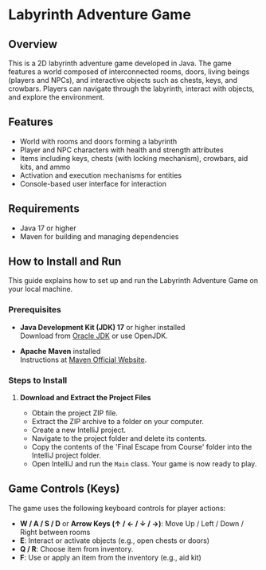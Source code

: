 # Labyrinth Adventure Game

## Overview

This is a 2D labyrinth adventure game developed in Java. The game features a world composed of interconnected rooms, doors, living beings (players and NPCs), and interactive objects such as chests, keys, and crowbars. Players can navigate through the labyrinth, interact with objects, and explore the environment.

## Features

- World with rooms and doors forming a labyrinth
- Player and NPC characters with health and strength attributes
- Items including keys, chests (with locking mechanism), crowbars, aid kits, and ammo
- Activation and execution mechanisms for entities
- Console-based user interface for interaction

## Requirements

- Java 17 or higher
- Maven for building and managing dependencies

## How to Install and Run

This guide explains how to set up and run the Labyrinth Adventure Game on your local machine.

### Prerequisites

- **Java Development Kit (JDK) 17** or higher installed  
  Download from [Oracle JDK](https://www.oracle.com/java/technologies/javase-jdk17-downloads.html) or use OpenJDK.

- **Apache Maven** installed  
  Instructions at [Maven Official Website](https://maven.apache.org/install.html).

### Steps to Install

1. **Download and Extract the Project Files**

   - Obtain the project ZIP file.
   - Extract the ZIP archive to a folder on your computer.
   - Create a new IntelliJ project.
   - Navigate to the project folder and delete its contents.
   - Copy the contents of the 'Final Escape from Course' folder into the IntelliJ project folder.
   - Open IntelliJ and run the `Main` class. Your game is now ready to play.

## Game Controls (Keys)

The game uses the following keyboard controls for player actions:

- **W / A / S / D** or **Arrow Keys (↑ / ← / ↓ / →)**: Move Up / Left / Down / Right between rooms
- **E**: Interact or activate objects (e.g., open chests or doors)  
- **Q / R**: Choose item from inventory.
- **F**: Use or apply an item from the inventory (e.g., aid kit)  



